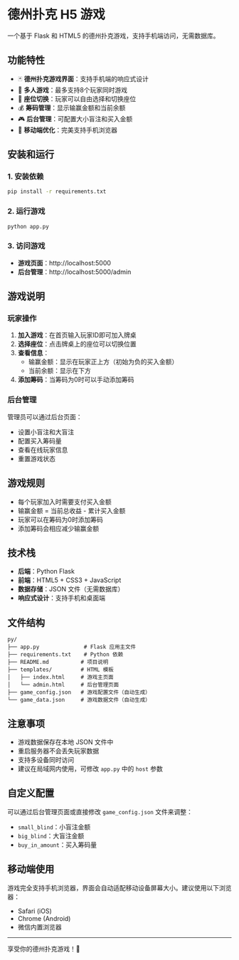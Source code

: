 # 德州扑克 H5 游戏

一个基于 Flask 和 HTML5 的德州扑克游戏，支持手机端访问，无需数据库。

## 功能特性

- 🃏 **德州扑克游戏界面**：支持手机端的响应式设计
- 👥 **多人游戏**：最多支持8个玩家同时游戏
- 💺 **座位切换**：玩家可以自由选择和切换座位
- 💰 **筹码管理**：显示输赢金额和当前余额
- 🎮 **后台管理**：可配置大小盲注和买入金额
- 📱 **移动端优化**：完美支持手机浏览器

## 安装和运行

### 1. 安装依赖

```bash
pip install -r requirements.txt
```

### 2. 运行游戏

```bash
python app.py
```

### 3. 访问游戏

- **游戏页面**：http://localhost:5000
- **后台管理**：http://localhost:5000/admin

## 游戏说明

### 玩家操作

1. **加入游戏**：在首页输入玩家ID即可加入牌桌
2. **选择座位**：点击牌桌上的座位可以切换位置
3. **查看信息**：
   - 输赢金额：显示在玩家正上方（初始为负的买入金额）
   - 当前余额：显示在下方
4. **添加筹码**：当筹码为0时可以手动添加筹码

### 后台管理

管理员可以通过后台页面：
- 设置小盲注和大盲注
- 配置买入筹码量
- 查看在线玩家信息
- 重置游戏状态

## 游戏规则

- 每个玩家加入时需要支付买入金额
- 输赢金额 = 当前总收益 - 累计买入金额
- 玩家可以在筹码为0时添加筹码
- 添加筹码会相应减少输赢金额

## 技术栈

- **后端**：Python Flask
- **前端**：HTML5 + CSS3 + JavaScript
- **数据存储**：JSON 文件（无需数据库）
- **响应式设计**：支持手机和桌面端

## 文件结构

```
py/
├── app.py              # Flask 应用主文件
├── requirements.txt    # Python 依赖
├── README.md          # 项目说明
├── templates/         # HTML 模板
│   ├── index.html     # 游戏主页面
│   └── admin.html     # 后台管理页面
├── game_config.json   # 游戏配置文件（自动生成）
└── game_data.json     # 游戏数据文件（自动生成）
```

## 注意事项

- 游戏数据保存在本地 JSON 文件中
- 重启服务器不会丢失玩家数据
- 支持多设备同时访问
- 建议在局域网内使用，可修改 `app.py` 中的 `host` 参数

## 自定义配置

可以通过后台管理页面或直接修改 `game_config.json` 文件来调整：
- `small_blind`：小盲注金额
- `big_blind`：大盲注金额  
- `buy_in_amount`：买入筹码量

## 移动端使用

游戏完全支持手机浏览器，界面会自动适配移动设备屏幕大小。建议使用以下浏览器：
- Safari (iOS)
- Chrome (Android)
- 微信内置浏览器

---

享受你的德州扑克游戏！🎰